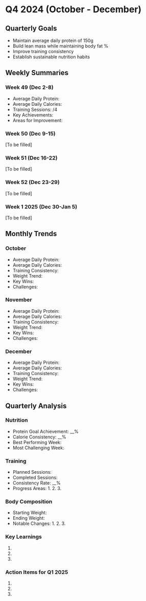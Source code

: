 # Q4 2024 (October - December)

## Quarterly Goals
- Maintain average daily protein of 150g
- Build lean mass while maintaining body fat %
- Improve training consistency
- Establish sustainable nutrition habits

## Weekly Summaries

### Week 49 (Dec 2-8)
- Average Daily Protein: 
- Average Daily Calories: 
- Training Sessions: /4
- Key Achievements:
- Areas for Improvement:

### Week 50 (Dec 9-15)
[To be filled]

### Week 51 (Dec 16-22)
[To be filled]

### Week 52 (Dec 23-29)
[To be filled]

### Week 1 2025 (Dec 30-Jan 5)
[To be filled]

## Monthly Trends

### October
- Average Daily Protein: 
- Average Daily Calories: 
- Training Consistency: 
- Weight Trend: 
- Key Wins:
- Challenges:

### November
- Average Daily Protein: 
- Average Daily Calories: 
- Training Consistency: 
- Weight Trend: 
- Key Wins:
- Challenges:

### December
- Average Daily Protein: 
- Average Daily Calories: 
- Training Consistency: 
- Weight Trend: 
- Key Wins:
- Challenges:

## Quarterly Analysis

### Nutrition
- Protein Goal Achievement: __%
- Calorie Consistency: __%
- Best Performing Week: 
- Most Challenging Week: 

### Training
- Planned Sessions: 
- Completed Sessions: 
- Consistency Rate: __%
- Progress Areas:
  1. 
  2. 
  3. 

### Body Composition
- Starting Weight: 
- Ending Weight: 
- Notable Changes:
  1. 
  2. 
  3. 

### Key Learnings
1. 
2. 
3. 

### Action Items for Q1 2025
1. 
2. 
3. 
